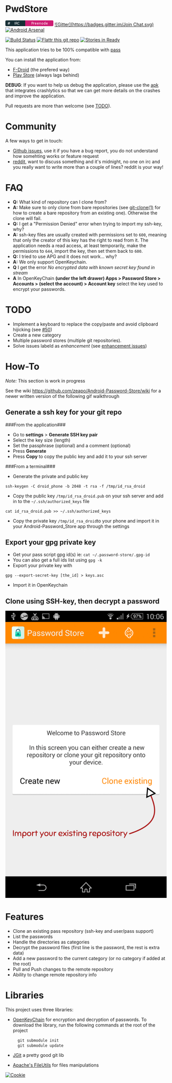 PwdStore
========
[![IRC](irc_badge.png)](https://webchat.freenode.net/?channels=%23Android-Password-Store&uio=d4)
[![Gitter](https://badges.gitter.im/Join Chat.svg)](https://gitter.im/zeapo/android-password-store?utm_source=badge&utm_medium=badge&utm_campaign=pr-badge&utm_content=badge)
[![Android Arsenal](https://img.shields.io/badge/Android%20Arsenal-Android--Password--Store-blue.svg?style=flat)](https://android-arsenal.com/details/1/1208)

[![Build Status](https://travis-ci.org/zeapo/Android-Password-Store.svg?branch=travis)](https://travis-ci.org/zeapo/Android-Password-Store)
[![Flattr this git repo](http://api.flattr.com/button/flattr-badge-large.png)](https://flattr.com/submit/auto?user_id=zeapo&url=https://github.com/zeapo/Android-Password-Store&title=Android-Password-Store&language=en&tags=github&category=software)
[![Stories in Ready](https://badge.waffle.io/zeapo/Android-Password-Store.png?label=ready&title=Ready)](https://waffle.io/zeapo/Android-Password-Store)

This application tries to be 100% compatible with [pass](http://www.passwordstore.org/)

You can install the application from:

- [F-Droid](https://f-droid.org/repository/browse/?fdid=com.zeapo.pwdstore) (the prefered way)
- [Play Store](https://play.google.com/store/apps/details?id=com.zeapo.pwdstore) (always lags behind)

**DEBUG**: If you want to help us debug the application, please use the [apk](https://github.com/zeapo/Android-Password-Store/blob/fabric/app/app-release.apk) that integrates crashlytics so that we can get more details on the crashes and improve the application.

Pull requests are more than welcome (see [TODO](#todo)).

Community
=========

A few ways to get in touch:

- [Github issues](https://github.com/zeapo/Android-Password-Store/issues), use it if you have a bug report, you do not understand how somehting works or feature request
- [reddit](https://www.reddit.com/r/androidpwd), want to discuss something and it's midnight, no one on irc and you really want to write more than a couple of lines? reddit is your way!




FAQ
====

- **Q:** What kind of repository can I clone from?
- **A:** Make sure to only clone from bare repositories (see [git-clone(1)](http://git-scm.com/docs/git-clone) for how to create a bare repository from an existing one). Otherwise the clone will fail.
- **Q:** I get a "Permission Denied" error when trying to import my ssh-key, why?
- **A:** ssh-key files are usually created with permissions set to `600`, meaning that only the creator of this key has the right to read from it. The application needs a read access, at least temporarily, make the permissions to `644`, import the key, then set them back to `600`.
- **Q:** I tried to use APG and it does not work... why?
- **A:** We only support OpenKeychain.
- **Q** I get the error *No encrypted data with known secret key found in stream*
- **A** In OpenKeyChain **(under the left drawer) Apps > Password Store > Accounts > (select the account) > Account key** select the key used to encrypt your passwords.

TODO
=====
- Implement a keyboard to replace the copy/paste and avoid clipboard hijicking (see [#50](https://github.com/zeapo/Android-Password-Store/issues/50))
- Create a new category
- Multiple password stores (multiple git repositories).
- Solve issues labeld as *enhancement* (see [enhancement issues](https://github.com/zeapo/Android-Password-Store/issues?q=is%3Aopen+is%3Aissue+label%3Aenhancement))

How-To
======
*Note:* This section is work in progress

See the wiki https://github.com/zeapo/Android-Password-Store/wiki for a newer written version of the following gif walkthrough

Generate a ssh key for your git repo
--------------------------------------------
###From the application###
- Go to **settings** > **Generate SSH key pair**
- Select the key size (length)
- Set the passphrase (optional) and a comment (optional)
- Press **Generate**
- Press **Copy** to copy the public key and add it to your ssh server

###From a terminal###
- Generate the private and public key
```
ssh-keygen -C droid_phone -b 2048 -t rsa -f /tmp/id_rsa_droid
```
- Copy the public key `/tmp/id_rsa_droid.pub` on your ssh server and add in to the `~/.ssh/authorized_keys` file
```
cat id_rsa_droid.pub >> ~/.ssh/authorized_keys
```
- Copy the private key `/tmp/id_rsa_droid`to your phone and import it in your Android-Password_Store app through the settings

Export your gpg private key
--------------------------------------------
- Get your pass script gpg id(s) ie: `cat ~/.password-store/.gpg-id`
- You can also get a full ids list using `gpg -k`
- Export your private key with 
```
gpg --export-secret-key [the_id] > keys.asc
```
- Import it in OpenKeychain

Clone using SSH-key, then decrypt a password
--------------------------------------------

<img src="tutorial_clone_ssh_then_decrypt.gif" alt="Clone And Decrypt" style="width:720px">


Features
========
- Clone an existing pass repository (ssh-key and user/pass support)
- List the passwords
- Handle the directories as categories
- Decrypt the password files (first line is the password, the rest is extra data)
- Add a new password to the current category (or no category if added at the root)
- Pull and Push changes to the remote repository
- Ability to change remote repository info

Libraries
=========
This project uses three libraries:

- [OpenKeyChain](https://github.com/open-keychain/open-keychain) for encryption and decryption of passwords.
    To download the library, run the following commands at the root of the project

        git submodule init
        git submodule update


- [JGit](http://www.eclipse.org/jgit/) a pretty good git lib
- [Apache's FileUtils](https://commons.apache.org/proper/commons-io/) for files manipulations


[![Cookie](https://cdn.changetip.com/img/graphics/Cookie_Graphic.png)](https://www.changetip.com/tipme/zeapo)
